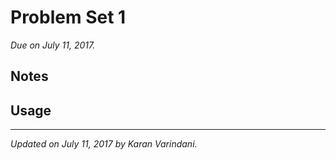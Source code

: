 # Problem Set 1
_Due on July 11, 2017._

## Notes

## Usage

----
_Updated on July 11, 2017 by Karan Varindani._